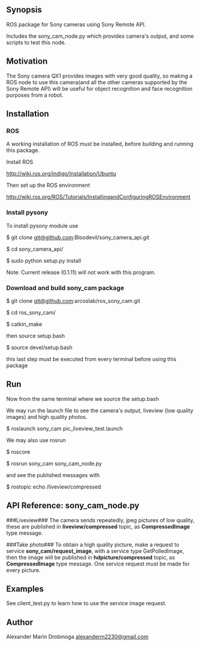 ## Synopsis

ROS package for Sony cameras using Sony Remote API.

Includes the sony_cam_node.py which provides camera's output, and some scripts to test this node.

## Motivation

The Sony camera QX1 provides images with very good quality, so making a ROS node to use this camera(and all the other cameras supported by the Sony Remote API) will be useful for object recognition and face recognition purposes from a robot.

## Installation

### ROS
A working installation of ROS must be installed, before building and running this package.

Install ROS

http://wiki.ros.org/indigo/Installation/Ubuntu

Then set up the ROS environment

http://wiki.ros.org/ROS/Tutorials/InstallingandConfiguringROSEnvironment

### Install pysony

To install pysony module use

$ git clone git@github.com:Bloodevil/sony_camera_api.git

$ cd sony_camera_api/

$ sudo python setup.py install

Note: Current release (0.1.11) will not work with this program.

### Download and build sony_cam package

$ git clone git@github.com:arcoslab/ros_sony_cam.git

$ cd ros_sony_cam/

$ catkin_make

then source setup.bash

$ source devel/setup.bash

this last step must be executed from every terminal before using this package

## Run
Now from the same terminal where we source the setup.bash

We may run the launch file to see the camera's output, liveview (low quality images) and high quality photos.

$ roslaunch sony_cam pic_liveview_test.launch

We may also use rosrun

$ roscore

$ rosrun sony_cam sony_cam_node.py

and see the published messages with 

$ rostopic echo /liveview/compressed


## API Reference: sony_cam_node.py

###Liveview###
The camera sends repeatedly, jpeg pictures of low quality, these are published in **liveview/compressed** topic, as **CompressedImage** type message.

###Take photo###
To obtain a high quality picture, make a request to service **sony_cam/request_image**, with a service type GetPolledImage, then the image will be published in **hdpicture/compressed** topic, as **CompressedImage** type message. One service request must be made for every picture.

## Examples

See client_test.py to learn how to use the service image request.

## Author 
Alexander Marin Drobinoga alexanderm2230@gmail.com


